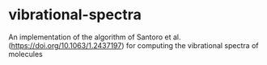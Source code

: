 # vibrational-spectra
An implementation of the algorithm of Santoro et al. (https://doi.org/10.1063/1.2437197) for computing the vibrational spectra of molecules
